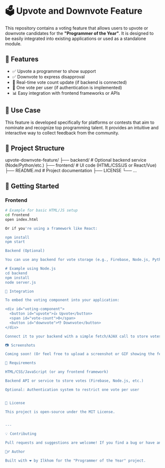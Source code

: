 # 🗳️ Upvote and Downvote Feature

This repository contains a voting feature that allows users to upvote or downvote candidates for the **"Programmer of the Year"**. It is designed to be easily integrated into existing applications or used as a standalone module.

## 🔧 Features

- ✅ Upvote a programmer to show support
- ✅ Downvote to express disapproval
- 🔄 Real-time vote count update (if backend is connected)
- 🔐 One vote per user (if authentication is implemented)
- 📊 Easy integration with frontend frameworks or APIs

## 🧩 Use Case

This feature is developed specifically for platforms or contests that aim to nominate and recognize top programming talent. It provides an intuitive and interactive way to collect feedback from the community.

## 📁 Project Structure

upvote-downvote-feature/ ├── backend/              # Optional backend service (Node/Python/etc.) ├── frontend/             # UI code (HTML/CSS/JS or React/Vue) ├── README.md             # Project documentation ├── LICENSE └── ...

## 🚀 Getting Started

### Frontend

```bash
# Example for basic HTML/JS setup
cd frontend
open index.html

Or if you're using a framework like React:

npm install
npm start

Backend (Optional)

You can use any backend for vote storage (e.g., Firebase, Node.js, Python Flask, etc.)

# Example using Node.js
cd backend
npm install
node server.js

🔗 Integration

To embed the voting component into your application:

<div id="voting-component">
  <button id="upvote">👍 Upvote</button>
  <span id="vote-count">0</span>
  <button id="downvote">👎 Downvote</button>
</div>

Connect it to your backend with a simple fetch/AJAX call to store votes.

📷 Screenshots

Coming soon! (Or feel free to upload a screenshot or GIF showing the feature in action.)

📌 Requirements

HTML/CSS/JavaScript (or any frontend framework)

Backend API or service to store votes (Firebase, Node.js, etc.)

Optional: Authentication system to restrict one vote per user


📄 License

This project is open-source under the MIT License.


---

💡 Contributing

Pull requests and suggestions are welcome! If you find a bug or have an improvement idea, please open an issue.

🙋‍♂️ Author

Built with ❤️ by Ilkhom for the "Programmer of the Year" project.
